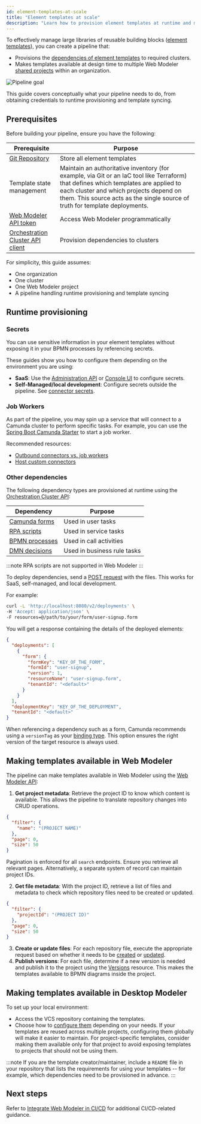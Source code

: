 ```yaml
---
id: element-templates-at-scale
title: "Element templates at scale"
description: "Learn how to provision element templates at runtime and make them available at design time across your Web Modeler organization and Desktop Modeler."
---
```


To effectively manage large libraries of reusable building blocks ([element templates](/components/concepts/element-templates.md)), you can create a pipeline that:

- Provisions the [dependencies of element templates](/components/modeler/element-templates/element-template-with-dependencies.md) to required clusters.
- Makes templates available at design time to multiple Web Modeler [shared projects](/components/modeler/web-modeler/use-shared-project-for-organization-wide-collaboration.md) within an organization.

![Pipeline goal](./img/pipeline-goal.png)

This guide covers conceptually what your pipeline needs to do, from obtaining credentials to runtime provisioning and template syncing.

## Prerequisites

Before building your pipeline, ensure you have the following:

| Prerequisite                                                                                                                    | Purpose                                                                                                                                                                                                                                                       |
| ------------------------------------------------------------------------------------------------------------------------------- | ------------------------------------------------------------------------------------------------------------------------------------------------------------------------------------------------------------------------------------------------------------- |
| [Git Repository](https://en.wikipedia.org/wiki/Git)                                                                             | Store all element templates                                                                                                                                                                                                                                   |
| Template state management                                                                                                       | Maintain an authoritative inventory (for example, via Git or an IaC tool like Terraform) that defines which templates are applied to each cluster and which projects depend on them. This source acts as the single source of truth for template deployments. |
| [Web Modeler API token](/apis-tools/web-modeler-api/authentication.md)                                                          | Access Web Modeler programmatically                                                                                                                                                                                                                           |
| [Orchestration Cluster API client](/apis-tools/orchestration-cluster-api-rest/orchestration-cluster-api-rest-authentication.md) | Provision dependencies to clusters                                                                                                                                                                                                                            |

For simplicity, this guide assumes:

- One organization
- One cluster
- One Web Modeler project
- A pipeline handling runtime provisioning and template syncing

## Runtime provisioning

### Secrets

You can use sensitive information in your element templates without exposing it in your BPMN processes by referencing secrets.

These guides show you how to configure them depending on the environment you are using:

- **SaaS**: Use the [Administration API](/apis-tools/administration-api/administration-api-reference.md) or [Console UI](/components/console/manage-clusters/manage-secrets.md) to configure secrets.
- **Self-Managed/local development**: Configure secrets outside the pipeline. See [connector secrets](/self-managed/components/connectors/connectors-configuration.md#secrets).

### Job Workers

As part of the pipeline, you may spin up a service that will connect to a Camunda cluster to perform specific tasks. For example, you can use the [Spring Boot Camunda Starter](/apis-tools/camunda-spring-boot-starter/getting-started.md) to start a job worker.

Recommended resources:

- [Outbound connectors vs. job workers](/components/concepts/outbound-connectors-job-workers.md)
- [Host custom connectors](/components/connectors/custom-built-connectors/host-custom-connector.md)

### Other dependencies

The following dependency types are provisioned at runtime using the [Orchestration Cluster API](/apis-tools/orchestration-cluster-api-rest/orchestration-cluster-api-rest-overview.md):

| Dependency                                                            | Purpose                     |
| --------------------------------------------------------------------- | --------------------------- |
| [Camunda forms](/components/modeler/forms/camunda-forms-reference.md) | Used in user tasks          |
| [RPA scripts](/components/rpa/overview.md)                            | Used in service tasks       |
| [BPMN processes](/components/modeler/bpmn/bpmn.md)                    | Used in call activities     |
| [DMN decisions](/components/modeler/dmn/dmn.md)                       | Used in business rule tasks |

:::note
RPA scripts are not supported in Web Modeler
:::

To deploy dependencies, send a [POST request](/apis-tools/orchestration-cluster-api-rest/specifications/create-deployment.api.mdx) with the files. This works for SaaS, self-managed, and local development.

For example:

```bash
curl -L 'http://localhost:8080/v2/deployments' \
-H 'Accept: application/json' \
-F resources=@/path/to/your/form/user-signup.form
```

You will get a response containing the details of the deployed elements:

```json
{
  "deployments": [
    {
      "form": {
        "formKey": "KEY_OF_THE_FORM",
        "formId": "user-signup",
        "version": 1,
        "resourceName": "user-signup.form",
        "tenantId": "<default>"
      }
    }
  ],
  "deploymentKey": "KEY_OF_THE_DEPLOYMENT",
  "tenantId": "<default>"
}
```

When referencing a dependency such as a form, Camunda recommends using a `versionTag` as your [binding type](/components/best-practices/modeling/choosing-the-resource-binding-type.md#supported-binding-types). This option ensures the right version of the target resource is always used.

## Making templates available in Web Modeler

The pipeline can make templates available in Web Modeler using the [Web Modeler API](/apis-tools/web-modeler-api/index.md):

1. **Get project metadata**: Retrieve the project ID to know which content is available. This allows the pipeline to translate repository changes into CRUD operations.

```json title="POST /api/v1/projects/search"
{
  "filter": {
    "name": "(PROJECT NAME)"
  },
  "page": 0,
  "size": 50
}
```

Pagination is enforced for all `search` endpoints. Ensure you retrieve all relevant pages. Alternatively, a separate system of record can maintain project IDs.

2. **Get file metadata**: With the project ID, retrieve a list of files and metadata to check which repository files need to be created or updated.

```json
{
  "filter": {
    "projectId": "(PROJECT ID)"
  },
  "page": 0,
  "size": 50
}
```

3. **Create or update files**: For each repository file, execute the appropriate request based on whether it needs to be [created](https://modeler.camunda.io/swagger-ui/index.html#/Files/createFile) or [updated](https://modeler.camunda.io/swagger-ui/index.html#/Files/patchFile).
4. **Publish versions**: For each file, determine if a new version is needed and publish it to the project using the [Versions](https://modeler.camunda.io/swagger-ui/index.html#/Versions) resource. This makes the templates available to BPMN diagrams inside the project.

## Making templates available in Desktop Modeler

To set up your local environment:

- Access the VCS repository containing the templates.
- Choose how to [configure them](/components/modeler/desktop-modeler/element-templates/configuring-templates.md) depending on your needs. If your templates are reused across multiple projects, configuring them globally will make it easier to maintain. For project-specific templates, consider making them available only for that project to avoid exposing templates to projects that should not be using them.

:::note
If you are the template creator/maintainer, include a `README` file in your repository that lists the requirements for using your templates -- for example, which dependencies need to be provisioned in advance.
:::

## Next steps

Refer to [Integrate Web Modeler in CI/CD](/components/modeler/web-modeler/integrate-web-modeler-in-ci-cd.md) for additional CI/CD-related guidance.
